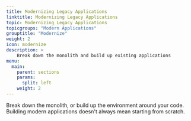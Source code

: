 ```yaml
---
title: Modernizing Legacy Applications
linktitle: Modernizing Legacy Applications
topic: Modernizing Legacy Applications
topicgroups: "Modern Applications"
grouptitle: "Modernize"
weight: 2
icon: modernize
description: >
    Break down the monolith and build up existing applications
menu:
  main:
    parent: sections
    params:
      split: left
    weight: 2
---
```


Break down the monolith, or build up the environment around your code. Building modern applications doesn't always mean starting from scratch.